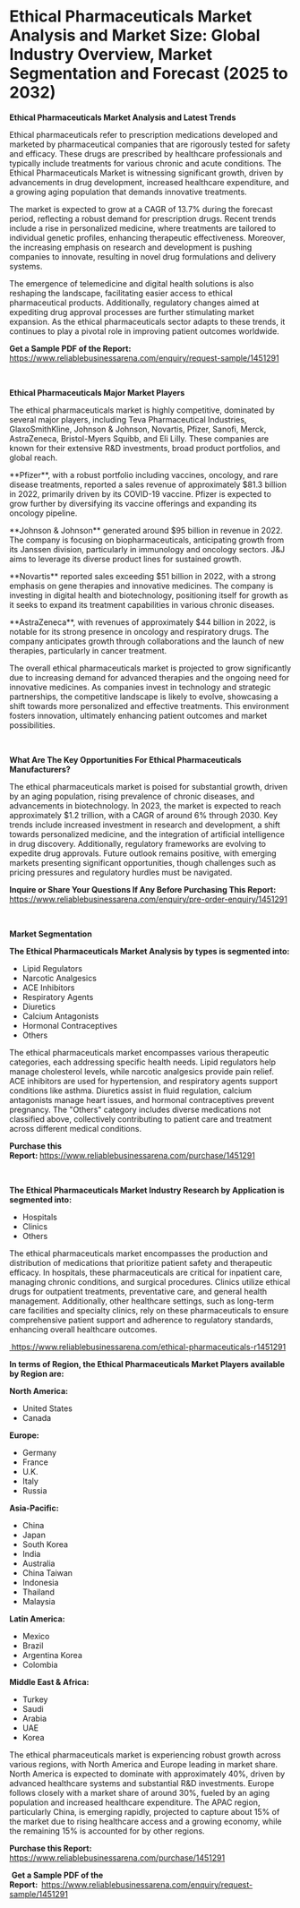 <p><h1>Ethical Pharmaceuticals Market Analysis and Market Size: Global Industry Overview, Market Segmentation and Forecast (2025 to 2032)</h1></p><p><strong>Ethical Pharmaceuticals Market Analysis and Latest Trends</strong></p>
<p><p>Ethical pharmaceuticals refer to prescription medications developed and marketed by pharmaceutical companies that are rigorously tested for safety and efficacy. These drugs are prescribed by healthcare professionals and typically include treatments for various chronic and acute conditions. The Ethical Pharmaceuticals Market is witnessing significant growth, driven by advancements in drug development, increased healthcare expenditure, and a growing aging population that demands innovative treatments.</p><p>The market is expected to grow at a CAGR of 13.7% during the forecast period, reflecting a robust demand for prescription drugs. Recent trends include a rise in personalized medicine, where treatments are tailored to individual genetic profiles, enhancing therapeutic effectiveness. Moreover, the increasing emphasis on research and development is pushing companies to innovate, resulting in novel drug formulations and delivery systems.</p><p>The emergence of telemedicine and digital health solutions is also reshaping the landscape, facilitating easier access to ethical pharmaceutical products. Additionally, regulatory changes aimed at expediting drug approval processes are further stimulating market expansion. As the ethical pharmaceuticals sector adapts to these trends, it continues to play a pivotal role in improving patient outcomes worldwide.</p></p>
<p><strong>Get a Sample PDF of the Report:&nbsp;</strong> <a href="https://www.reliablebusinessarena.com/enquiry/request-sample/1451291?utm_campaign=3292&utm_medium=2&utm_source=Github&utm_content=ia&utm_term=20042025&utm_id=ethical-pharmaceuticals">https://www.reliablebusinessarena.com/enquiry/request-sample/1451291</a></p>
<p>&nbsp;</p>
<p><strong>Ethical Pharmaceuticals Major Market Players</strong></p>
<p><p>The ethical pharmaceuticals market is highly competitive, dominated by several major players, including Teva Pharmaceutical Industries, GlaxoSmithKline, Johnson & Johnson, Novartis, Pfizer, Sanofi, Merck, AstraZeneca, Bristol-Myers Squibb, and Eli Lilly. These companies are known for their extensive R&D investments, broad product portfolios, and global reach.</p><p>**Pfizer**, with a robust portfolio including vaccines, oncology, and rare disease treatments, reported a sales revenue of approximately $81.3 billion in 2022, primarily driven by its COVID-19 vaccine. Pfizer is expected to grow further by diversifying its vaccine offerings and expanding its oncology pipeline.</p><p>**Johnson & Johnson** generated around $95 billion in revenue in 2022. The company is focusing on biopharmaceuticals, anticipating growth from its Janssen division, particularly in immunology and oncology sectors. J&J aims to leverage its diverse product lines for sustained growth.</p><p>**Novartis** reported sales exceeding $51 billion in 2022, with a strong emphasis on gene therapies and innovative medicines. The company is investing in digital health and biotechnology, positioning itself for growth as it seeks to expand its treatment capabilities in various chronic diseases.</p><p>**AstraZeneca**, with revenues of approximately $44 billion in 2022, is notable for its strong presence in oncology and respiratory drugs. The company anticipates growth through collaborations and the launch of new therapies, particularly in cancer treatment.</p><p>The overall ethical pharmaceuticals market is projected to grow significantly due to increasing demand for advanced therapies and the ongoing need for innovative medicines. As companies invest in technology and strategic partnerships, the competitive landscape is likely to evolve, showcasing a shift towards more personalized and effective treatments. This environment fosters innovation, ultimately enhancing patient outcomes and market possibilities.</p></p>
<p>&nbsp;</p>
<p><strong>What Are The Key Opportunities For Ethical Pharmaceuticals Manufacturers?</strong></p>
<p><p>The ethical pharmaceuticals market is poised for substantial growth, driven by an aging population, rising prevalence of chronic diseases, and advancements in biotechnology. In 2023, the market is expected to reach approximately $1.2 trillion, with a CAGR of around 6% through 2030. Key trends include increased investment in research and development, a shift towards personalized medicine, and the integration of artificial intelligence in drug discovery. Additionally, regulatory frameworks are evolving to expedite drug approvals. Future outlook remains positive, with emerging markets presenting significant opportunities, though challenges such as pricing pressures and regulatory hurdles must be navigated.</p></p>
<p><strong>Inquire or Share Your Questions If Any Before Purchasing This Report:</strong> <a href="https://www.reliablebusinessarena.com/enquiry/pre-order-enquiry/1451291?utm_campaign=3292&utm_medium=2&utm_source=Github&utm_content=ia&utm_term=20042025&utm_id=ethical-pharmaceuticals">https://www.reliablebusinessarena.com/enquiry/pre-order-enquiry/1451291</a></p>
<p>&nbsp;</p>
<p><strong>Market Segmentation</strong></p>
<p><strong>The Ethical Pharmaceuticals Market Analysis by types is segmented into:</strong></p>
<p><ul><li>Lipid Regulators</li><li>Narcotic Analgesics</li><li>ACE Inhibitors</li><li>Respiratory Agents</li><li>Diuretics</li><li>Calcium Antagonists</li><li>Hormonal Contraceptives</li><li>Others</li></ul></p>
<p><p>The ethical pharmaceuticals market encompasses various therapeutic categories, each addressing specific health needs. Lipid regulators help manage cholesterol levels, while narcotic analgesics provide pain relief. ACE inhibitors are used for hypertension, and respiratory agents support conditions like asthma. Diuretics assist in fluid regulation, calcium antagonists manage heart issues, and hormonal contraceptives prevent pregnancy. The "Others" category includes diverse medications not classified above, collectively contributing to patient care and treatment across different medical conditions.</p></p>
<p><strong>Purchase this Report:&nbsp;</strong><a href="https://www.reliablebusinessarena.com/purchase/1451291?utm_campaign=3292&utm_medium=2&utm_source=Github&utm_content=ia&utm_term=20042025&utm_id=ethical-pharmaceuticals">https://www.reliablebusinessarena.com/purchase/1451291</a></p>
<p>&nbsp;</p>
<p><strong>The Ethical Pharmaceuticals Market Industry Research by Application is segmented into:</strong></p>
<p><ul><li>Hospitals</li><li>Clinics</li><li>Others</li></ul></p>
<p><p>The ethical pharmaceuticals market encompasses the production and distribution of medications that prioritize patient safety and therapeutic efficacy. In hospitals, these pharmaceuticals are critical for inpatient care, managing chronic conditions, and surgical procedures. Clinics utilize ethical drugs for outpatient treatments, preventative care, and general health management. Additionally, other healthcare settings, such as long-term care facilities and specialty clinics, rely on these pharmaceuticals to ensure comprehensive patient support and adherence to regulatory standards, enhancing overall healthcare outcomes.</p></p>
<p><a href="https://www.reliablebusinessarena.com/ethical-pharmaceuticals-r1451291?utm_campaign=3292&utm_medium=2&utm_source=Github&utm_content=ia&utm_term=20042025&utm_id=ethical-pharmaceuticals">&nbsp;https://www.reliablebusinessarena.com/ethical-pharmaceuticals-r1451291</a></p>
<p><strong>In terms of Region, the Ethical Pharmaceuticals Market Players available by Region are:</strong></p>
<p>
    <p> <strong> North America: </strong>
        <ul>
            <li>United States</li>
            <li>Canada</li>
        </ul>
        </p> 
    <p> <strong> Europe: </strong>
        <ul>
            <li>Germany</li>
            <li>France</li>
            <li>U.K.</li>
            <li>Italy</li>
            <li>Russia</li>
        </ul>
        </p> 
    <p> <strong> Asia-Pacific: </strong>
        <ul>
            <li>China</li>
            <li>Japan</li>
            <li>South Korea</li>
            <li>India</li>
            <li>Australia</li>
            <li>China Taiwan</li>
            <li>Indonesia</li>
            <li>Thailand</li>
            <li>Malaysia</li>
        </ul>
        </p> 
    <p> <strong> Latin America: </strong>
        <ul>
            <li>Mexico</li>
            <li>Brazil</li>
            <li>Argentina Korea</li>
            <li>Colombia</li>
        </ul>
        </p> 
    <p> <strong> Middle East & Africa: </strong>
        <ul>
            <li>Turkey</li>
            <li>Saudi</li>
            <li>Arabia</li>
            <li>UAE</li>
            <li>Korea</li>
        </ul>
    </p>
    </p>
<p><p>The ethical pharmaceuticals market is experiencing robust growth across various regions, with North America and Europe leading in market share. North America is expected to dominate with approximately 40%, driven by advanced healthcare systems and substantial R&D investments. Europe follows closely with a market share of around 30%, fueled by an aging population and increased healthcare expenditure. The APAC region, particularly China, is emerging rapidly, projected to capture about 15% of the market due to rising healthcare access and a growing economy, while the remaining 15% is accounted for by other regions.</p></p>
<p><strong>Purchase this Report: </strong><a href="https://www.reliablebusinessarena.com/purchase/1451291?utm_campaign=3292&utm_medium=2&utm_source=Github&utm_content=ia&utm_term=20042025&utm_id=ethical-pharmaceuticals">https://www.reliablebusinessarena.com/purchase/1451291</a></p>
<p>&nbsp;<strong>Get a Sample PDF of the Report:&nbsp;&nbsp;</strong><a href="https://www.reliablebusinessarena.com/enquiry/request-sample/1451291?utm_campaign=3292&utm_medium=2&utm_source=Github&utm_content=ia&utm_term=20042025&utm_id=ethical-pharmaceuticals">https://www.reliablebusinessarena.com/enquiry/request-sample/1451291</a></p>
<p><strong></strong></p>
<p><p></p><p></p><p></p></p>